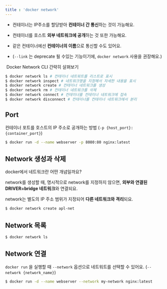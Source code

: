 ```yaml
---
title : 'docker network'
---
```




- 컨테이너는 IP주소를 할당받아 **컨테이너 간 통신**하는 것이 가능해요.
- 컨테이너를 호스트 **외부 네트워크에 공개**하는 것 또한 가능해요.
- 같은 컨테이너에선 **컨테이너의 이름**으로 통신할 수도 있어요.

- (`--link` 는 deprecate 될 수있는 기능이기에, `docker network` 사용을 권장해요.)



​    Docker Network CLI 간략히 살펴보기

 ```bash
$ docker network ls # 컨테이너 네트워트를 리스트로 표시
$ docker network inspect # 네트워크명을 지정해서 자세한 내용을 표시
$ docker network create # 컨테이너 네트워크를 생성
$ docker network rm # 컨테이너 네트워크를 삭제
$ docker network connect # 컨테이너를 컨테이너 네트워크에 접속
$ docker network disconnect # 컨테이너를 컨테이너 네트워크에서 분리
 ```





## Port

컨테이너 포트를 호스트의 IP 주소로 공개하는 방법 (`-p {host_port}:{container_port}`)

```bash
$ docker run -d --name webserver -p 8080:80 nginx:latest
```





## Network 생성과 삭제

docker에서 네트워크란 어떤 개념일까요?

network를 생성할 때, 명시적으로 network를 지정하지 않으면, **외부와 연결된 DRIVER=bridge 네트워크**와 연결되요.

network는 별도의 IP 주소 범위가 지정되어 **다른 네트워크와 격리**되요.

```bash
$ docker network create apl-net
```





## Network 목록

```bash
$ docker network ls
```





## Network 연결

`docker run` 을 실행할 때 `--network` 옵션으로 네트워트를 선택할 수 있어요. (`--network {network_name}`)

```bash
$ docker run -d --name webserver --network my-network nginx:latest
```

